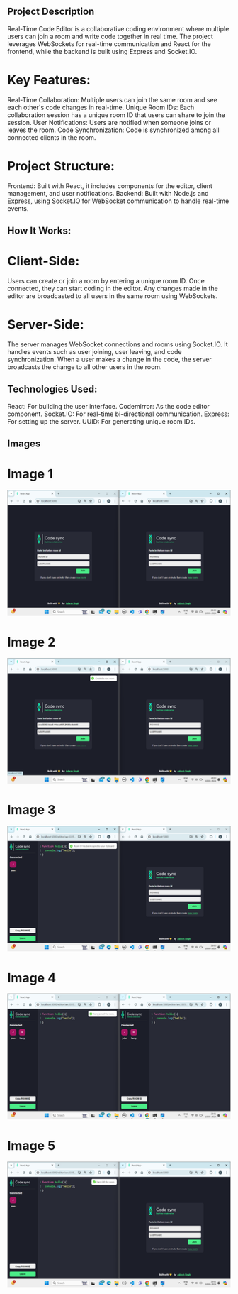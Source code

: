 ## Project Description
Real-Time Code Editor is a collaborative coding environment where multiple users can join a room and write code together in real time. The project leverages WebSockets for real-time communication and React for the frontend, while the backend is built using Express and Socket.IO.

# Key Features:
Real-Time Collaboration: Multiple users can join the same room and see each other's code changes in real-time.
Unique Room IDs: Each collaboration session has a unique room ID that users can share to join the session.
User Notifications: Users are notified when someone joins or leaves the room.
Code Synchronization: Code is synchronized among all connected clients in the room.

# Project Structure:
Frontend: Built with React, it includes components for the editor, client management, and user notifications.
Backend: Built with Node.js and Express, using Socket.IO for WebSocket communication to handle real-time events.

## How It Works:

# Client-Side:
Users can create or join a room by entering a unique room ID.
Once connected, they can start coding in the editor.
Any changes made in the editor are broadcasted to all users in the same room using WebSockets.

# Server-Side:
The server manages WebSocket connections and rooms using Socket.IO.
It handles events such as user joining, user leaving, and code synchronization.
When a user makes a change in the code, the server broadcasts the change to all other users in the room.

## Technologies Used:
React: For building the user interface.
Codemirror: As the code editor component.
Socket.IO: For real-time bi-directional communication.
Express: For setting up the server.
UUID: For generating unique room IDs.

## Images

# Image 1

![Image 1 Description](https://raw.githubusercontent.com/Adarsh1singh/realtime-code-editor/main/assets/img1.png)

# Image 2
![Image 2 Description](https://raw.githubusercontent.com/Adarsh1singh/realtime-code-editor/main/assets/img2.png)

# Image 3
![Image 3 Description](https://raw.githubusercontent.com/Adarsh1singh/realtime-code-editor/main/assets/img3.png)

# Image 4
![Image 4 Description](https://raw.githubusercontent.com/Adarsh1singh/realtime-code-editor/main/assets/img4.png)

# Image 5
![Image 5 Description](https://raw.githubusercontent.com/Adarsh1singh/realtime-code-editor/main/assets/img5.png)

